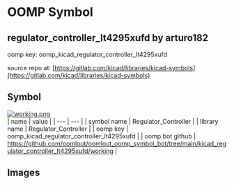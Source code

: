 # OOMP Symbol  
## regulator_controller_lt4295xufd  by arturo182  
  
oomp key: oomp_kicad_regulator_controller_lt4295xufd  
  
source repo at: [https://gitlab.com/kicad/libraries/kicad-symbols](https://gitlab.com/kicad/libraries/kicad-symbols)  
## Symbol  
  
[![working.png](working_600.png)](working.png)  
| name | value | 
| --- | --- | 
| symbol name | Regulator_Controller | 
| library name | Regulator_Controller | 
| oomp key | oomp_kicad_regulator_controller_lt4295xufd | 
| oomp bot github | https://github.com/oomlout/oomlout_oomp_symbol_bot/tree/main/kicad_regulator_controller_lt4295xufd/working | 
## Images  
